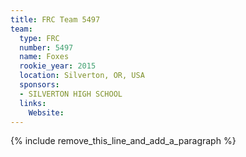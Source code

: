 ```yaml
---
title: FRC Team 5497
team:
  type: FRC
  number: 5497
  name: Foxes
  rookie_year: 2015
  location: Silverton, OR, USA
  sponsors:
  - SILVERTON HIGH SCHOOL
  links:
    Website:
---
```


{% include remove_this_line_and_add_a_paragraph %}